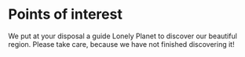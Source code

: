 ﻿# Points of interest 

We put at your disposal a guide Lonely Planet to discover our beautiful region.
Please take care, because we have not finished discovering it!
